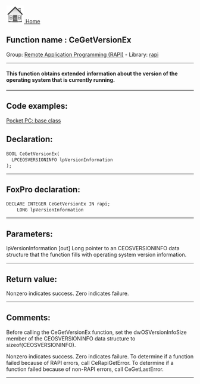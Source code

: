 [<img src="../../images/home.png"> Home ](https://github.com/VFPX/Win32API)  

## Function name : CeGetVersionEx
Group: [Remote Application Programming (RAPI)](../../functions_group.md#Remote_Application_Programming_(RAPI))  -  Library: [rapi](../../libraries.md#rapi)  
***  


#### This function obtains extended information about the version of the operating system that is currently running. 
***  


## Code examples:
[Pocket PC: base class](../../samples/sample_440.md)  

## Declaration:
```foxpro  
BOOL CeGetVersionEx(
  LPCEOSVERSIONINFO lpVersionInformation
);  
```  
***  


## FoxPro declaration:
```foxpro  
DECLARE INTEGER CeGetVersionEx IN rapi;
	LONG lpVersionInformation  
```  
***  


## Parameters:
lpVersionInformation 
[out] Long pointer to an CEOSVERSIONINFO data structure that the function fills with operating system version information.   
***  


## Return value:
Nonzero indicates success. Zero indicates failure.  
***  


## Comments:
Before calling the CeGetVersionEx function, set the dwOSVersionInfoSize member of the CEOSVERSIONINFO data structure to sizeof(CEOSVERSIONINFO).   
  
Nonzero indicates success. Zero indicates failure. To determine if a function failed because of RAPI errors, call CeRapiGetError. To determine if a function failed because of non-RAPI errors, call CeGetLastError.  
  
***  

